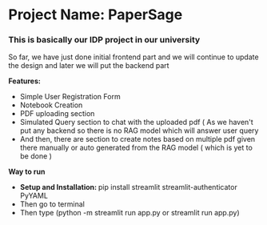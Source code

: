<h1> Project Name: PaperSage</h1>
<h3> This is basically our IDP project in our university</h3>
<p>So far, we have just done initial frontend part and we will continue to update the design and later we will put the backend part </p>
<b>Features:</b>
<ul>
  <li>Simple User Registration Form</li>
  <li>Notebook Creation</li>
  <li>PDF uploading section</li>
  <li>Simulated Query section to chat with the uploaded pdf ( As we haven't put any backend so there is no RAG model which will answer user query</li>
  <li>And then, there are section to create notes based on multiple pdf given there manually or auto generated from the RAG model ( which is yet to be done )</li>
</ul>

<b> Way to run </b>
<ul>
<li> <b> Setup and Installation: </b> pip install streamlit streamlit-authenticator  PyYAML </li>
<li> Then go to terminal </li>
<li> Then type (python -m streamlit run app.py or streamlit run app.py) </li>
</ul>

